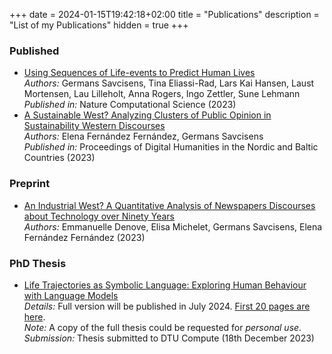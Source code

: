 +++
date = 2024-01-15T19:42:18+02:00
title = "Publications"
description = "List of my Publications"
hidden = true
+++

### Published
- [Using Sequences of Life-events to Predict Human Lives](https://www.nature.com/articles/s43588-023-00573-5)  
  *Authors:* Germans Savcisens, Tina Eliassi-Rad, Lars Kai Hansen, Laust Mortensen, Lau Lilleholt, Anna Rogers, Ingo Zettler, Sune Lehmann  
  *Published in:* Nature Computational Science (2023)
- [A Sustainable West? Analyzing Clusters of Public Opinion in Sustainability Western Discourses](https://journals.uio.no/dhnbpub/article/view/10660)  
  *Authors:* Elena Fernández Fernández, Germans Savcisens   
  *Published in:* Proceedings of Digital Humanities in the Nordic and Baltic Countries (2023)

### Preprint
- [An Industrial West? A Quantitative Analysis of Newspapers Discourses about Technology over Ninety Years](https://zenodo.org/record/8255722)  
  *Authors:* Emmanuelle Denove, Elisa Michelet, Germans Savcisens, Elena Fernández Fernández (2023)


### PhD Thesis
- [Life Trajectories as Symbolic Language: Exploring Human Behaviour with Language Models](https://github.com/carlomarxdk/portfolio/blob/main/docs/thesis_excerpt.pdf)  
  *Details:* Full version will be published in July 2024. [First 20 pages are here](https://github.com/carlomarxdk/portfolio/blob/main/docs/thesis_excerpt.pdf).  
  *Note:* A copy of the full thesis could be requested for *personal use*.  
  *Submission:* Thesis submitted to DTU Compute (18th December 2023)
